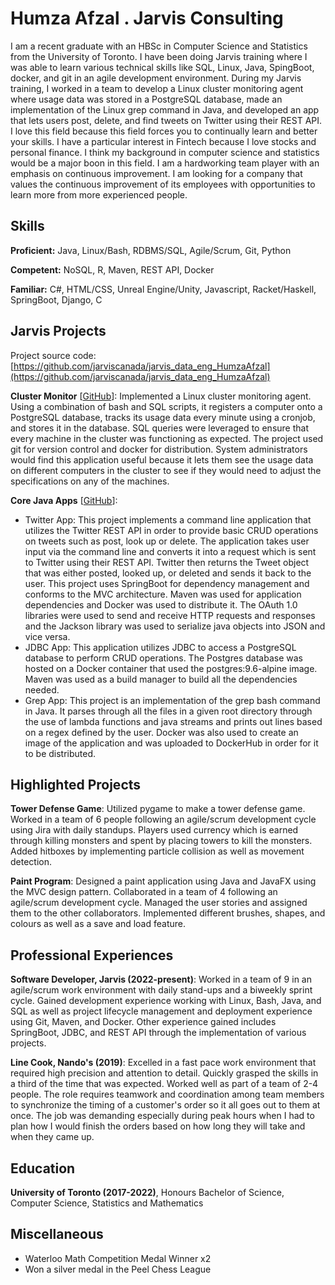 # Humza Afzal . Jarvis Consulting

I am a recent graduate with an HBSc in Computer Science and Statistics from the University of Toronto. I have been doing Jarvis training where I was able to learn various technical skills like SQL, Linux, Java, SpingBoot, docker, and git in an agile development environment. During my Jarvis training, I worked in a team to develop a Linux cluster monitoring agent where usage data was stored in a PostgreSQL database, made an implementation of the Linux grep command in Java, and developed an app that lets users post, delete, and find tweets on Twitter using their REST API. I love this field because this field forces you to continually learn and better your skills. I have a particular interest in Fintech because I love stocks and personal finance. I think my background in computer science and statistics would be a major boon in this field. I am a hardworking team player with an emphasis on continuous improvement. I am looking for a company that values the continuous improvement of its employees with opportunities to learn more from more experienced people.

## Skills

**Proficient:** Java, Linux/Bash, RDBMS/SQL, Agile/Scrum, Git, Python

**Competent:** NoSQL, R, Maven, REST API, Docker

**Familiar:** C#, HTML/CSS, Unreal Engine/Unity, Javascript, Racket/Haskell, SpringBoot, Django, C

## Jarvis Projects

Project source code: [https://github.com/jarviscanada/jarvis_data_eng_HumzaAfzal](https://github.com/jarviscanada/jarvis_data_eng_HumzaAfzal)


**Cluster Monitor** [[GitHub](https://github.com/jarviscanada/jarvis_data_eng_HumzaAfzal/tree/master/linux_sql)]: Implemented a Linux cluster monitoring agent. Using a combination of bash and SQL scripts, it registers a computer onto a PostgreSQL database, tracks its usage data every minute using a cronjob, and stores it in the database. SQL queries were leveraged to ensure that every machine in the cluster was functioning as expected. The project used git for version control and docker for distribution. System administrators would find this application useful because it lets them see the usage data on different computers in the cluster to see if they would need to adjust the specifications on any of the machines.

**Core Java Apps** [[GitHub](https://github.com/jarviscanada/jarvis_data_eng_HumzaAfzal/tree/master/core_java)]:
      
  - Twitter App: This project implements a command line application that utilizes the Twitter REST API in order to provide basic CRUD operations on tweets such as post, look up or delete. The application takes user input via the command line and converts it into a request which is sent to Twitter using their REST API. Twitter then returns the Tweet object that was either posted, looked up, or deleted and sends it back to the user. This project uses SpringBoot for dependency management and conforms to the MVC architecture. Maven was used for application dependencies and Docker was used to distribute it. The OAuth 1.0 libraries were used to send and receive HTTP requests and responses and the Jackson library was used to serialize java objects into JSON and vice versa.
  - JDBC App: This application utilizes JDBC to access a PostgreSQL database to perform CRUD operations. The Postgres database was hosted on a Docker container that used the postgres:9.6-alpine image. Maven was used as a build manager to build all the dependencies needed.
  - Grep App: This project is an implementation of the grep bash command in Java. It parses through all the files in a given root directory through the use of lambda functions and java streams and prints out lines based on a regex defined by the user. Docker was also used to create an image of the application and was uploaded to DockerHub in order for it to be distributed.


## Highlighted Projects
**Tower Defense Game**: Utilized pygame to make a tower defense game. Worked in a team of 6 people following an agile/scrum development cycle using Jira with daily standups. Players used currency which is earned through killing monsters and spent by placing towers to kill the monsters. Added hitboxes by implementing particle collision as well as movement detection.

**Paint Program**: Designed a paint application using Java and JavaFX using the MVC design pattern. Collaborated in a team of 4 following an agile/scrum development cycle. Managed the user stories and assigned them to the other collaborators. Implemented different brushes, shapes, and colours as well as a save and load feature.


## Professional Experiences

**Software Developer, Jarvis (2022-present)**: Worked in a team of 9 in an agile/scrum work environment with daily stand-ups and a biweekly sprint cycle. Gained development experience working with Linux, Bash, Java, and SQL as well as project lifecycle management and deployment experience using Git, Maven, and Docker. Other experience gained includes SpringBoot, JDBC, and REST API through the implementation of various projects.

**Line Cook, Nando's (2019)**: Excelled in a fast pace work environment that required high precision and attention to detail. Quickly grasped the skills in a third of the time that was expected. Worked well as part of a team of 2-4 people. The role requires teamwork and coordination among team members to synchronize the timing of a customer's order so it all goes out to them at once. The job was demanding especially during peak hours when I had to plan how I would finish the orders based on how long they will take and when they came up.


## Education
**University of Toronto (2017-2022)**, Honours Bachelor of Science, Computer Science, Statistics and Mathematics


## Miscellaneous
- Waterloo Math Competition Medal Winner x2
- Won a silver medal in the Peel Chess League